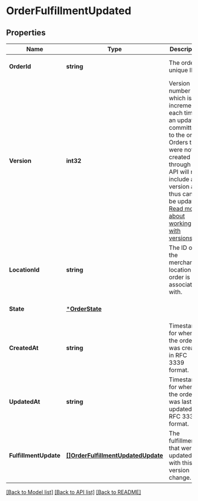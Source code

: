 # OrderFulfillmentUpdated

## Properties
Name | Type | Description | Notes
------------ | ------------- | ------------- | -------------
**OrderId** | **string** | The order&#x27;s unique ID. | [optional] [default to null]
**Version** | **int32** | Version number which is incremented each time an update is committed to the order. Orders that were not created through the API will not include a version and thus cannot be updated.  [Read more about working with versions](https://developer.squareup.com/docs/orders-api/manage-orders#update-orders) | [optional] [default to null]
**LocationId** | **string** | The ID of the merchant location this order is associated with. | [optional] [default to null]
**State** | [***OrderState**](OrderState.md) |  | [optional] [default to null]
**CreatedAt** | **string** | Timestamp for when the order was created in RFC 3339 format. | [optional] [default to null]
**UpdatedAt** | **string** | Timestamp for when the order was last updated in RFC 3339 format. | [optional] [default to null]
**FulfillmentUpdate** | [**[]OrderFulfillmentUpdatedUpdate**](OrderFulfillmentUpdatedUpdate.md) | The fulfillments that were updated with this version change. | [optional] [default to null]

[[Back to Model list]](../README.md#documentation-for-models) [[Back to API list]](../README.md#documentation-for-api-endpoints) [[Back to README]](../README.md)

